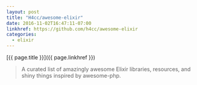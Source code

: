 ```yaml
---
layout: post
title: "H4cc/awesome-elixir"
date: 2016-11-02T16:47:11-07:00
linkhref: https://github.com/h4cc/awesome-elixir
categories:
  - elixir
---
```



[{{ page.title }}]({{ page.linkhref }})

> A curated list of amazingly awesome Elixir libraries, resources, and shiny things inspired by awesome-php.
